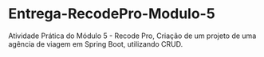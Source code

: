 # Entrega-RecodePro-Modulo-5
Atividade Prática do Módulo 5 - Recode Pro, Criação de um projeto de uma agência de viagem em Spring Boot, utilizando CRUD.
